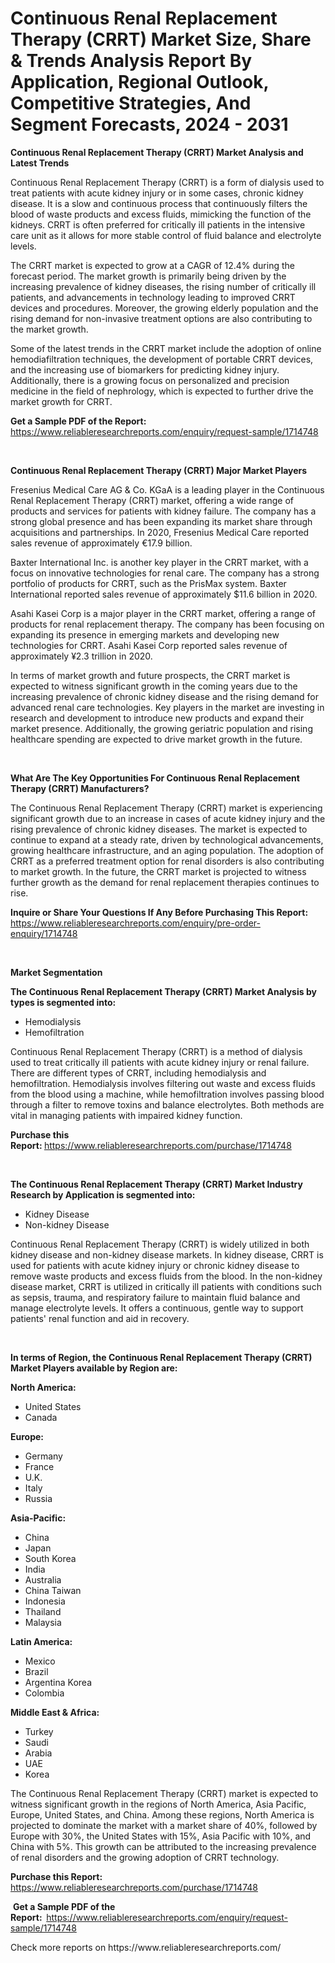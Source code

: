<p><h1>Continuous Renal Replacement Therapy (CRRT) Market Size, Share & Trends Analysis Report By Application, Regional Outlook, Competitive Strategies, And Segment Forecasts, 2024 - 2031</h1></p><p><strong>Continuous Renal Replacement Therapy (CRRT) Market Analysis and Latest Trends</strong></p>
<p><p>Continuous Renal Replacement Therapy (CRRT) is a form of dialysis used to treat patients with acute kidney injury or in some cases, chronic kidney disease. It is a slow and continuous process that continuously filters the blood of waste products and excess fluids, mimicking the function of the kidneys. CRRT is often preferred for critically ill patients in the intensive care unit as it allows for more stable control of fluid balance and electrolyte levels.</p><p>The CRRT market is expected to grow at a CAGR of 12.4% during the forecast period. The market growth is primarily being driven by the increasing prevalence of kidney diseases, the rising number of critically ill patients, and advancements in technology leading to improved CRRT devices and procedures. Moreover, the growing elderly population and the rising demand for non-invasive treatment options are also contributing to the market growth.</p><p>Some of the latest trends in the CRRT market include the adoption of online hemodiafiltration techniques, the development of portable CRRT devices, and the increasing use of biomarkers for predicting kidney injury. Additionally, there is a growing focus on personalized and precision medicine in the field of nephrology, which is expected to further drive the market growth for CRRT.</p></p>
<p><strong>Get a Sample PDF of the Report:&nbsp;</strong> <a href="https://www.reliableresearchreports.com/enquiry/request-sample/1714748">https://www.reliableresearchreports.com/enquiry/request-sample/1714748</a></p>
<p>&nbsp;</p>
<p><strong>Continuous Renal Replacement Therapy (CRRT) Major Market Players</strong></p>
<p><p>Fresenius Medical Care AG & Co. KGaA is a leading player in the Continuous Renal Replacement Therapy (CRRT) market, offering a wide range of products and services for patients with kidney failure. The company has a strong global presence and has been expanding its market share through acquisitions and partnerships. In 2020, Fresenius Medical Care reported sales revenue of approximately €17.9 billion.</p><p>Baxter International Inc. is another key player in the CRRT market, with a focus on innovative technologies for renal care. The company has a strong portfolio of products for CRRT, such as the PrisMax system. Baxter International reported sales revenue of approximately $11.6 billion in 2020.</p><p>Asahi Kasei Corp is a major player in the CRRT market, offering a range of products for renal replacement therapy. The company has been focusing on expanding its presence in emerging markets and developing new technologies for CRRT. Asahi Kasei Corp reported sales revenue of approximately ¥2.3 trillion in 2020.</p><p>In terms of market growth and future prospects, the CRRT market is expected to witness significant growth in the coming years due to the increasing prevalence of chronic kidney disease and the rising demand for advanced renal care technologies. Key players in the market are investing in research and development to introduce new products and expand their market presence. Additionally, the growing geriatric population and rising healthcare spending are expected to drive market growth in the future.</p></p>
<p>&nbsp;</p>
<p><strong>What Are The Key Opportunities For Continuous Renal Replacement Therapy (CRRT) Manufacturers?</strong></p>
<p><p>The Continuous Renal Replacement Therapy (CRRT) market is experiencing significant growth due to an increase in cases of acute kidney injury and the rising prevalence of chronic kidney diseases. The market is expected to continue to expand at a steady rate, driven by technological advancements, growing healthcare infrastructure, and an aging population. The adoption of CRRT as a preferred treatment option for renal disorders is also contributing to market growth. In the future, the CRRT market is projected to witness further growth as the demand for renal replacement therapies continues to rise.</p></p>
<p><strong>Inquire or Share Your Questions If Any Before Purchasing This Report:</strong> <a href="https://www.reliableresearchreports.com/enquiry/pre-order-enquiry/1714748">https://www.reliableresearchreports.com/enquiry/pre-order-enquiry/1714748</a></p>
<p>&nbsp;</p>
<p><strong>Market Segmentation</strong></p>
<p><strong>The Continuous Renal Replacement Therapy (CRRT) Market Analysis by types is segmented into:</strong></p>
<p><ul><li>Hemodialysis</li><li>Hemofiltration</li></ul></p>
<p><p>Continuous Renal Replacement Therapy (CRRT) is a method of dialysis used to treat critically ill patients with acute kidney injury or renal failure. There are different types of CRRT, including hemodialysis and hemofiltration. Hemodialysis involves filtering out waste and excess fluids from the blood using a machine, while hemofiltration involves passing blood through a filter to remove toxins and balance electrolytes. Both methods are vital in managing patients with impaired kidney function.</p></p>
<p><strong>Purchase this Report:&nbsp;</strong><a href="https://www.reliableresearchreports.com/purchase/1714748">https://www.reliableresearchreports.com/purchase/1714748</a></p>
<p>&nbsp;</p>
<p><strong>The Continuous Renal Replacement Therapy (CRRT) Market Industry Research by Application is segmented into:</strong></p>
<p><ul><li>Kidney Disease</li><li>Non-kidney Disease</li></ul></p>
<p><p>Continuous Renal Replacement Therapy (CRRT) is widely utilized in both kidney disease and non-kidney disease markets. In kidney disease, CRRT is used for patients with acute kidney injury or chronic kidney disease to remove waste products and excess fluids from the blood. In the non-kidney disease market, CRRT is utilized in critically ill patients with conditions such as sepsis, trauma, and respiratory failure to maintain fluid balance and manage electrolyte levels. It offers a continuous, gentle way to support patients' renal function and aid in recovery.</p></p>
<p>&nbsp;</p>
<p><strong>In terms of Region, the Continuous Renal Replacement Therapy (CRRT) Market Players available by Region are:</strong></p>
<p>
    <p> <strong> North America: </strong>
        <ul>
            <li>United States</li>
            <li>Canada</li>
        </ul>
        </p> 
    <p> <strong> Europe: </strong>
        <ul>
            <li>Germany</li>
            <li>France</li>
            <li>U.K.</li>
            <li>Italy</li>
            <li>Russia</li>
        </ul>
        </p> 
    <p> <strong> Asia-Pacific: </strong>
        <ul>
            <li>China</li>
            <li>Japan</li>
            <li>South Korea</li>
            <li>India</li>
            <li>Australia</li>
            <li>China Taiwan</li>
            <li>Indonesia</li>
            <li>Thailand</li>
            <li>Malaysia</li>
        </ul>
        </p> 
    <p> <strong> Latin America: </strong>
        <ul>
            <li>Mexico</li>
            <li>Brazil</li>
            <li>Argentina Korea</li>
            <li>Colombia</li>
        </ul>
        </p> 
    <p> <strong> Middle East & Africa: </strong>
        <ul>
            <li>Turkey</li>
            <li>Saudi</li>
            <li>Arabia</li>
            <li>UAE</li>
            <li>Korea</li>
        </ul>
    </p>
    </p>
<p><p>The Continuous Renal Replacement Therapy (CRRT) market is expected to witness significant growth in the regions of North America, Asia Pacific, Europe, United States, and China. Among these regions, North America is projected to dominate the market with a market share of 40%, followed by Europe with 30%, the United States with 15%, Asia Pacific with 10%, and China with 5%. This growth can be attributed to the increasing prevalence of renal disorders and the growing adoption of CRRT technology.</p></p>
<p><strong>Purchase this Report: </strong><a href="https://www.reliableresearchreports.com/purchase/1714748">https://www.reliableresearchreports.com/purchase/1714748</a></p>
<p>&nbsp;<strong>Get a Sample PDF of the Report:&nbsp;&nbsp;</strong><a href="https://www.reliableresearchreports.com/enquiry/request-sample/1714748">https://www.reliableresearchreports.com/enquiry/request-sample/1714748</a></p>
<p><strong></strong></p>
<p>Check more reports on https://www.reliableresearchreports.com/</p>